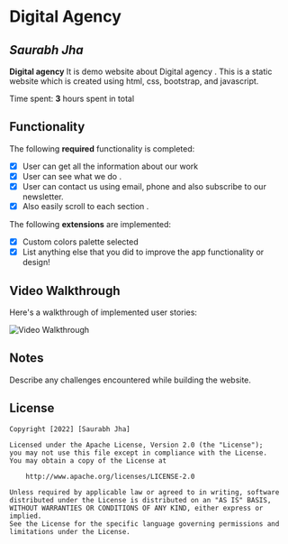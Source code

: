 # Digital Agency

## *Saurabh Jha*

**Digital agency** It is demo website about Digital agency . This is a static website which is created using html, css, bootstrap, and javascript.

Time spent: **3** hours spent in total

## Functionality

The following **required** functionality is completed:

* [x] User can get all the information about our work
* [x] User can see what we do .
* [x] User can contact us using email, phone and also subscribe to our newsletter.
* [x] Also easily scroll to each section .

The following **extensions** are implemented:

* [x] Custom colors palette selected
* [x] List anything else that you did to improve the app functionality or design!

## Video Walkthrough

Here's a walkthrough of implemented user stories:

<img title='Video Walkthrough' width='' alt='Video Walkthrough' />



## Notes

Describe any challenges encountered while building the website.

## License

    Copyright [2022] [Saurabh Jha]

    Licensed under the Apache License, Version 2.0 (the "License");
    you may not use this file except in compliance with the License.
    You may obtain a copy of the License at

        http://www.apache.org/licenses/LICENSE-2.0

    Unless required by applicable law or agreed to in writing, software
    distributed under the License is distributed on an "AS IS" BASIS,
    WITHOUT WARRANTIES OR CONDITIONS OF ANY KIND, either express or implied.
    See the License for the specific language governing permissions and
    limitations under the License.
